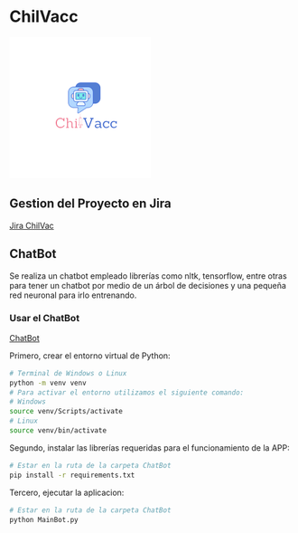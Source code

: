 # ChilVacc

[<img src="img/ChilVacc.png" width="250" height="250">](https://github.com/eldelahoz/ChilVacc)

## Gestion del Proyecto en Jira

[Jira ChilVac](https://chill-vacc.atlassian.net/jira/software/projects/CHIL/boards/1/roadmap)

## ChatBot

Se realiza un chatbot empleado librerías como nltk, tensorflow, entre otras para tener un chatbot por medio de un árbol de decisiones y una pequeña red neuronal para irlo entrenando.

### Usar el ChatBot

[ChatBot](https://github.com/eldelahoz/ChilVacc/tree/Entrega2/ChatBot)

Primero, crear el entorno virtual de Python:

```sh
# Terminal de Windows o Linux
python -m venv venv
# Para activar el entorno utilizamos el siguiente comando:
# Windows
source venv/Scripts/activate
# Linux
source venv/bin/activate
```

Segundo, instalar las librerías requeridas para el funcionamiento de la APP:

```sh
# Estar en la ruta de la carpeta ChatBot
pip install -r requirements.txt
```

Tercero, ejecutar la aplicacion:

```sh
# Estar en la ruta de la carpeta ChatBot
python MainBot.py
```
